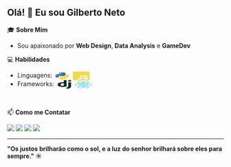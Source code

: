 ## Olá! 👋 Eu sou Gilberto Neto

🎓 **Sobre Mim**
<div>
  <ul>
    <li>Sou apaixonado por <strong>Web Design</strong>, <strong>Data Analysis</strong> e <strong>GameDev</strong></li>
  </ul>
</div>

💻 **Habilidades**
<div>
  <ul>
    <li>Linguagens: 
      <img align="center" alt="Rafa-Python" height="20" width="40" src="https://raw.githubusercontent.com/devicons/devicon/master/icons/python/python-original.svg">
      <img align="center" alt="Rafa-Js" height="20" width="40" src="https://raw.githubusercontent.com/devicons/devicon/master/icons/javascript/javascript-plain.svg">
    </li>
    <li>Frameworks:
      <img align="center" alt="Rafa-Ts" height="20" width="40" src="https://raw.githubusercontent.com/devicons/devicon/master/icons/django/django-plain.svg">
      <img align="center" alt="Rafa-React" height="20" width="40" src="https://raw.githubusercontent.com/devicons/devicon/master/icons/react/react-original.svg">
    </li>  
  </ul>  
</div>


<br>

📫 **Como me Contatar**
<div> 
  <a href = "mailto:thebiggil2904@gmail.com"><img src="https://img.shields.io/badge/Gmail-D14836?style=for-the-badge&logo=gmail&logoColor=white" target="_blank"></a>
  <a href = "https://wa.me/5581993016035"><img src=https://img.shields.io/badge/WhatsApp-25D366?style=for-the-badge&logo=whatsapp&logoColor=white target="_blank"></a>
  <a href="https://www.linkedin.com/in/gilberto-neto-383676239/"><img src=https://img.shields.io/badge/LinkedIn-0077B5?style=for-the-badge&logo=linkedin&logoColor=white target="_blank"></a> 
  <a href="https://www.instagram.com/gilneto0/"><img src="https://img.shields.io/badge/-Instagram-%23E4405F?style=for-the-badge&logo=instagram&logoColor=white" target="_blank"></a>
</div>

---

**"Os justos brilharão como o sol, e a luz do senhor brilhará sobre eles para sempre." ☀️**
